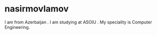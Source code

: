 # nasirmovlamov
I am from Azerbaijan . I am studying at ASOIU . My speciality is Computer Engineering. 
